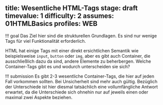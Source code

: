title: Wesentliche HTML-Tags
stage: draft
timevalue: 1
difficulty: 2
assumes: 01HTMLBasics
profiles: WEB
---
!!! goal
    Das Ziel hier sind die strukturellen Grundlagen. Es sind nur wenige Tags für viel
    Funktionalität erforderlich.
    
HTML hat einige Tags mit einer direkt ersichtlichen Semantik wie beispielsweise `input`,
`button` oder `img`, aber es gibt auch Container, die ausschließlich dazu da sind, andere
Elemente zu beherbergen. Welche Container-Tags gibt es und wodurch unterscheiden sie sich?

!!! submission
    Es gibt 2-3 wesentliche Container-Tags, die hier auf jeden Fall vorkommen sollten.
    Bei Unsicherheit sind mehr auch gültig. Bezüglich der Unterschiede ist hier diesmal
    tatsächlich eine vollumfängliche Antwort erwartet, da die Unterschiede sich ohnehin nur
    auf jeweils einen oder maximal zwei Aspekte beziehen.
